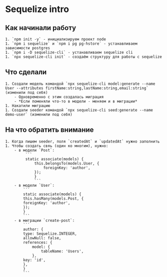 # Sequelize intro

## Как начинали работу

    1. `npm init -y` - инициализируем проект node
    1. `npm i sequelize` и `npm i pg pg-hstore` - устанавливаем зависимости postgres
    1. `npm i -D sequelize-cli` - устанавливаем sequelize cli
    1. `npx sequelize-cli init` - создаём структуру для работы с sequelize

## Что сделали

    1. Создали модель командой `npx sequelize-cli model:generate --name User --attributes firstName:string,lastName:string,email:string` (изменили под себя)
        - Одновременно с этим создалась миграция
        - *Если поменяли что-то в модели - меняем и в миграции*
    1. Накатили миграцию
    1. Создали seeder командой `npx sequelize-cli seed:generate --name demo-user` (изменили под себя)

## На что обратить внимание

    1. Когда пишем seeder, поля `createdAt` и `updatedAt` нужно заполнить
    1. Чтобы создать свяь (один ко многим), нужно:
        - в модели `Post`:
             ```
             static associate(models) {
                 this.belongsTo(models.User, {
                     foreignKey: 'author',
                 });
                 }
                 ```
        - в модели `User`:
            ```
            static associate(models) {
            this.hasMany(models.Post, {
            foreignKey: 'author',
            });
            }
            ```
        - в миграции `create-post`:
            ```
            author: {
            type: Sequelize.INTEGER,
            allowNull: false,
            references: {
                model: {
                    tableName: 'Users',
                },
            key: 'id',
            },
            }
            ```
